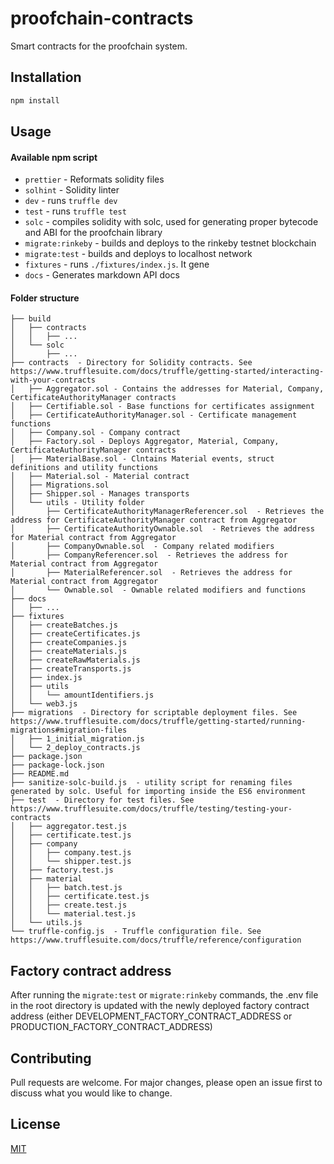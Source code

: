 # proofchain-contracts

Smart contracts for the proofchain system.

## Installation

```js
npm install
```

## Usage

#### Available npm script

- `prettier` - Reformats solidity files
- `solhint` - Solidity linter
- `dev` - runs `truffle dev`
- `test` - runs `truffle test`
- `solc` - compiles solidity with solc, used for generating proper bytecode and ABI for the proofchain library
- `migrate:rinkeby` - builds and deploys to the rinkeby testnet blockchain
- `migrate:test` - builds and deploys to localhost network
- `fixtures` - runs `./fixtures/index.js`. It gene
- `docs` - Generates markdown API docs

#### Folder structure

```
├── build
│   ├── contracts
│   │   ├── ...
│   └── solc
│       ├── ...
├── contracts  - Directory for Solidity contracts. See https://www.trufflesuite.com/docs/truffle/getting-started/interacting-with-your-contracts
│   ├── Aggregator.sol - Contains the addresses for Material, Company, CertificateAuthorityManager contracts
│   ├── Certifiable.sol - Base functions for certificates assignment
│   ├── CertificateAuthorityManager.sol - Certificate management functions
│   ├── Company.sol - Company contract
│   ├── Factory.sol - Deploys Aggregator, Material, Company, CertificateAuthorityManager contracts
│   ├── MaterialBase.sol - Clntains Material events, struct definitions and utility functions
│   ├── Material.sol - Material contract
│   ├── Migrations.sol
│   ├── Shipper.sol - Manages transports
│   └── utils - Utility folder
│       ├── CertificateAuthorityManagerReferencer.sol  - Retrieves the address for CertificateAuthorityManager contract from Aggregator
│       ├── CertificateAuthorityOwnable.sol  - Retrieves the address for Material contract from Aggregator
│       ├── CompanyOwnable.sol  - Company related modifiers
│       ├── CompanyReferencer.sol  - Retrieves the address for Material contract from Aggregator
│       ├── MaterialReferencer.sol  - Retrieves the address for Material contract from Aggregator
│       └── Ownable.sol  - Ownable related modifiers and functions
├── docs
│   ├── ...
├── fixtures
│   ├── createBatches.js
│   ├── createCertificates.js
│   ├── createCompanies.js
│   ├── createMaterials.js
│   ├── createRawMaterials.js
│   ├── createTransports.js
│   ├── index.js
│   ├── utils
│   │   └── amountIdentifiers.js
│   └── web3.js
├── migrations  - Directory for scriptable deployment files. See https://www.trufflesuite.com/docs/truffle/getting-started/running-migrations#migration-files
│   ├── 1_initial_migration.js
│   └── 2_deploy_contracts.js
├── package.json
├── package-lock.json
├── README.md
├── sanitize-solc-build.js  - utility script for renaming files generated by solc. Useful for importing inside the ES6 environment
├── test  - Directory for test files. See https://www.trufflesuite.com/docs/truffle/testing/testing-your-contracts
│   ├── aggregator.test.js
│   ├── certificate.test.js
│   ├── company
│   │   ├── company.test.js
│   │   └── shipper.test.js
│   ├── factory.test.js
│   ├── material
│   │   ├── batch.test.js
│   │   ├── certificate.test.js
│   │   ├── create.test.js
│   │   └── material.test.js
│   └── utils.js
└── truffle-config.js  - Truffle configuration file. See https://www.trufflesuite.com/docs/truffle/reference/configuration
```

## Factory contract address

After running the `migrate:test` or `migrate:rinkeby` commands, the .env file in the root directory is updated with the newly deployed factory contract address (either DEVELOPMENT_FACTORY_CONTRACT_ADDRESS or PRODUCTION_FACTORY_CONTRACT_ADDRESS)

## Contributing

Pull requests are welcome. For major changes, please open an issue first to discuss what you would like to change.

## License

[MIT](https://choosealicense.com/licenses/mit/)
